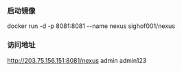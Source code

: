 
### 启动镜像
docker run -d -p 8081:8081 --name nexus  sighof001/nexus

### 访问地址
http://203.75.156.151:8081/nexus
admin
admin123

